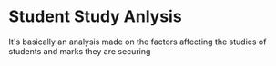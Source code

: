 # Student Study Anlysis
It's basically an analysis made on the factors affecting the studies of students and marks they are securing
